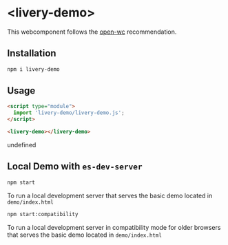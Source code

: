 # \<livery-demo>

This webcomponent follows the [open-wc](https://github.com/open-wc/open-wc) recommendation.

## Installation
```bash
npm i livery-demo
```

## Usage
```html
<script type="module">
  import 'livery-demo/livery-demo.js';
</script>

<livery-demo></livery-demo>
```

undefined

## Local Demo with `es-dev-server`
```bash
npm start
```
To run a local development server that serves the basic demo located in `demo/index.html`

```bash
npm start:compatibility
```
To run a local development server in compatibility mode for older browsers that serves the basic demo located in `demo/index.html`
